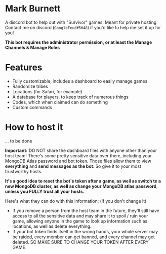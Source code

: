 
# Mark Burnett

A discord bot to help out with "Survivor" games. Meant for private hosting. Contact me on discord (`GoogleFeud#5048`) if you'd like to help me set it up for you!

**This bot requires the administrator permission, or at least the Manage Channels & Manage Roles**

# Features

- Fully customizable, includes a dashboard to easily manage games 
- Randomize tribes
- Locations (for Safari, for example)
- A database for players, to keep track of numerous things
- Codes, which when claimed can do something
- Custom commands

# How to host it

... to be done

**Important:** DO NOT share the dashboard files with anyone other than your host team! There's some pretty sensitive data over there, including your MongoDB Atlas password and bot token. Those files allow them to view **everything** and **send messages as the bot**. So give it to your most trustworthy hosts. 

**It's a good idea to reset the bot's token after a game, as well as switch to a new MongoDB cluster, as well as change your MongoDB atlas password, unless you FULLY trust all your hosts.**

Here's what they can do with this information: (if you don't change it)     

- If you remove a person from the host team in the future, they'll still have access to all the sensitive data and may share it to spoil / ruin your game, allowing anyone in the game to look up information such as locations, as well as delete everything.
- If your bot token finds itself in the wrong hands, your whole server may be raided, every member can get banned, and every channel may get deleted. SO MAKE SURE TO CHANGE YOUR TOKEN AFTER EVERY GAME. 

